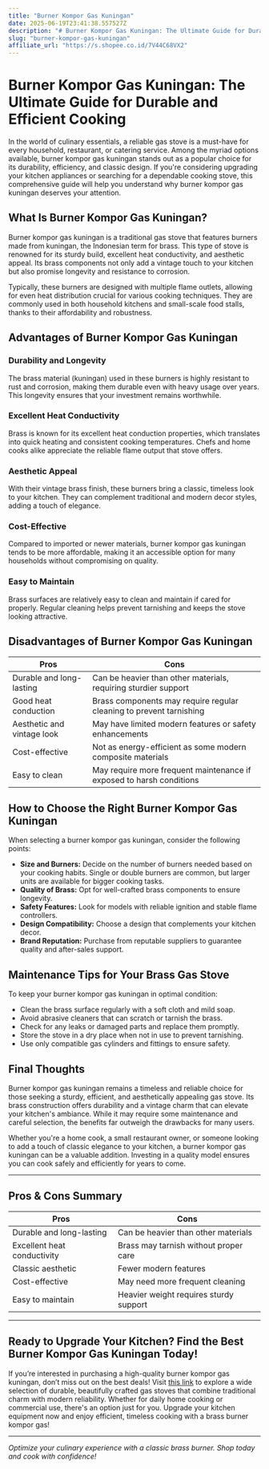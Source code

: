 ```yaml
---
title: "Burner Kompor Gas Kuningan"
date: 2025-06-19T23:41:38.557527Z
description: "# Burner Kompor Gas Kuningan: The Ultimate Guide for Durable and Efficient Cooking..."
slug: "burner-kompor-gas-kuningan"
affiliate_url: "https://s.shopee.co.id/7V44C68VX2"
---
```

# Burner Kompor Gas Kuningan: The Ultimate Guide for Durable and Efficient Cooking

In the world of culinary essentials, a reliable gas stove is a must-have for every household, restaurant, or catering service. Among the myriad options available, burner kompor gas kuningan stands out as a popular choice for its durability, efficiency, and classic design. If you're considering upgrading your kitchen appliances or searching for a dependable cooking stove, this comprehensive guide will help you understand why burner kompor gas kuningan deserves your attention.

## What Is Burner Kompor Gas Kuningan?

Burner kompor gas kuningan is a traditional gas stove that features burners made from kuningan, the Indonesian term for brass. This type of stove is renowned for its sturdy build, excellent heat conductivity, and aesthetic appeal. Its brass components not only add a vintage touch to your kitchen but also promise longevity and resistance to corrosion.

Typically, these burners are designed with multiple flame outlets, allowing for even heat distribution crucial for various cooking techniques. They are commonly used in both household kitchens and small-scale food stalls, thanks to their affordability and robustness.

## Advantages of Burner Kompor Gas Kuningan

### Durability and Longevity
The brass material (kuningan) used in these burners is highly resistant to rust and corrosion, making them durable even with heavy usage over years. This longevity ensures that your investment remains worthwhile.

### Excellent Heat Conductivity
Brass is known for its excellent heat conduction properties, which translates into quick heating and consistent cooking temperatures. Chefs and home cooks alike appreciate the reliable flame output that stove offers.

### Aesthetic Appeal
With their vintage brass finish, these burners bring a classic, timeless look to your kitchen. They can complement traditional and modern decor styles, adding a touch of elegance.

### Cost-Effective
Compared to imported or newer materials, burner kompor gas kuningan tends to be more affordable, making it an accessible option for many households without compromising on quality.

### Easy to Maintain
Brass surfaces are relatively easy to clean and maintain if cared for properly. Regular cleaning helps prevent tarnishing and keeps the stove looking attractive.

## Disadvantages of Burner Kompor Gas Kuningan

| Pros | Cons |
|--------|--------|
| Durable and long-lasting | Can be heavier than other materials, requiring sturdier support |
| Good heat conduction | Brass components may require regular cleaning to prevent tarnishing |
| Aesthetic and vintage look | May have limited modern features or safety enhancements |
| Cost-effective | Not as energy-efficient as some modern composite materials |
| Easy to clean | May require more frequent maintenance if exposed to harsh conditions |

## How to Choose the Right Burner Kompor Gas Kuningan

When selecting a burner kompor gas kuningan, consider the following points:

- **Size and Burners:** Decide on the number of burners needed based on your cooking habits. Single or double burners are common, but larger units are available for bigger cooking tasks.
- **Quality of Brass:** Opt for well-crafted brass components to ensure longevity.
- **Safety Features:** Look for models with reliable ignition and stable flame controllers.
- **Design Compatibility:** Choose a design that complements your kitchen decor.
- **Brand Reputation:** Purchase from reputable suppliers to guarantee quality and after-sales support.

## Maintenance Tips for Your Brass Gas Stove

To keep your burner kompor gas kuningan in optimal condition:

- Clean the brass surface regularly with a soft cloth and mild soap.
- Avoid abrasive cleaners that can scratch or tarnish the brass.
- Check for any leaks or damaged parts and replace them promptly.
- Store the stove in a dry place when not in use to prevent tarnishing.
- Use only compatible gas cylinders and fittings to ensure safety.

## Final Thoughts

Burner kompor gas kuningan remains a timeless and reliable choice for those seeking a sturdy, efficient, and aesthetically appealing gas stove. Its brass construction offers durability and a vintage charm that can elevate your kitchen's ambiance. While it may require some maintenance and careful selection, the benefits far outweigh the drawbacks for many users.

Whether you're a home cook, a small restaurant owner, or someone looking to add a touch of classic elegance to your kitchen, a burner kompor gas kuningan can be a valuable addition. Investing in a quality model ensures you can cook safely and efficiently for years to come.

---

## Pros & Cons Summary

| Pros | Cons |
|--------|--------|
| Durable and long-lasting | Can be heavier than other materials |
| Excellent heat conductivity | Brass may tarnish without proper care |
| Classic aesthetic | Fewer modern features |
| Cost-effective | May need more frequent cleaning |
| Easy to maintain | Heavier weight requires sturdy support |

---

## Ready to Upgrade Your Kitchen? Find the Best Burner Kompor Gas Kuningan Today!

If you’re interested in purchasing a high-quality burner kompor gas kuningan, don’t miss out on the best deals! Visit [this link](https://s.shopee.co.id/7V44C68VX2) to explore a wide selection of durable, beautifully crafted gas stoves that combine traditional charm with modern reliability. Whether for daily home cooking or commercial use, there's an option just for you. Upgrade your kitchen equipment now and enjoy efficient, timeless cooking with a brass burner kompor gas!

---

*Optimize your culinary experience with a classic brass burner. Shop today and cook with confidence!*